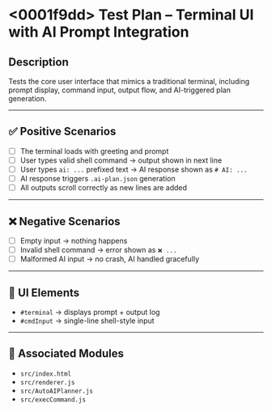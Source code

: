 # <0001f9dd> Test Plan – Terminal UI with AI Prompt Integration

## Description
Tests the core user interface that mimics a traditional terminal, including prompt display, command input, output flow, and AI-triggered plan generation.

---

## ✅ Positive Scenarios

- [ ] The terminal loads with greeting and prompt
- [ ] User types valid shell command → output shown in next line
- [ ] User types `ai: ...` prefixed text → AI response shown as `# AI: ...`
- [ ] AI response triggers `.ai-plan.json` generation
- [ ] All outputs scroll correctly as new lines are added

---

## ❌ Negative Scenarios

- [ ] Empty input → nothing happens
- [ ] Invalid shell command → error shown as `❌ ...`
- [ ] Malformed AI input → no crash, AI handled gracefully

---

## 🧾 UI Elements

- `#terminal` → displays prompt + output log
- `#cmdInput` → single-line shell-style input

---

## 🧪 Associated Modules

- `src/index.html`
- `src/renderer.js`
- `src/AutoAIPlanner.js`
- `src/execCommand.js`
